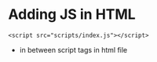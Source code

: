 # Adding JS in HTML
```<script src="scripts/index.js"></script>```
<ul>    
    <li>in between script tags in html file</li>
</ul>